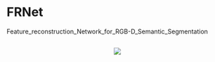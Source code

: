 # FRNet
Feature_reconstruction_Network_for_RGB-D_Semantic_Segmentation
##
<div align=center>
<img src="https://github.com/EnquanYang2022/FRNet/tree/main/imags/model.png">
</div>
